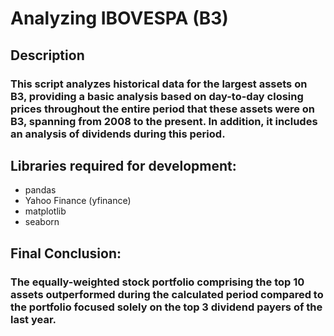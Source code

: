 # Analyzing IBOVESPA (B3) 

## Description

### This script analyzes historical data for the largest assets on B3, providing a basic analysis based on day-to-day closing prices throughout the entire period that these assets were on B3, spanning from 2008 to the present. In addition, it includes an analysis of dividends during this period.

## Libraries required for development:

* pandas
* Yahoo Finance (yfinance)
* matplotlib
* seaborn

## Final Conclusion:

### The equally-weighted stock portfolio comprising the top 10 assets outperformed during the calculated period compared to the portfolio focused solely on the top 3 dividend payers of the last year.
